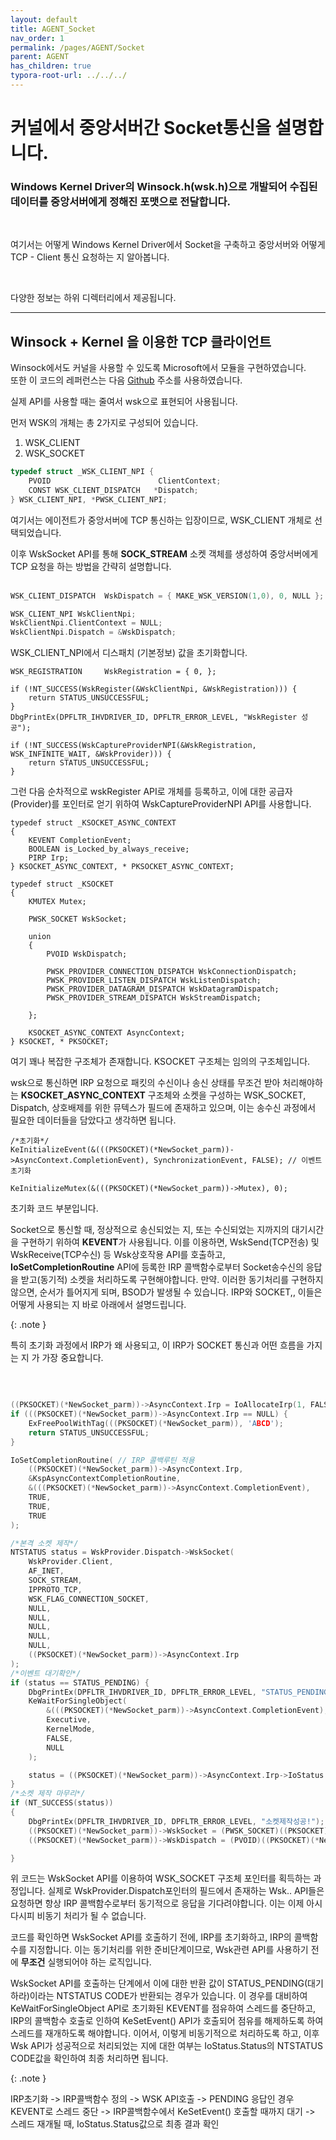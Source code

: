 ```yaml
---
layout: default
title: AGENT_Socket
nav_order: 1
permalink: /pages/AGENT/Socket
parent: AGENT
has_children: true
typora-root-url: ../../../
---
```


# **커널에서 중앙서버간 Socket통신을 설명합니다.**

### Windows Kernel Driver의 Winsock.h(wsk.h)으로 개발되어 수집된 데이터를 중앙서버에게 정해진 포맷으로 전달합니다.

<br>

여기서는 어떻게 Windows Kernel Driver에서 Socket을 구축하고 중앙서버와 어떻게 TCP - Client 통신 요청하는 지 알아봅니다. <br>



<br>

다양한 정보는 하위 디렉터리에서 제공됩니다.

-----

## Winsock + Kernel 을 이용한 TCP 클라이언트

Winsock에서도 커널을 사용할 수 있도록 Microsoft에서 모듈을 구현하였습니다.  <br>
또한 이 코드의 레퍼런스는 다음 [Github](https://github.com/wbenny/KSOCKET?tab=readme-ov-file) 주소를 사용하였습니다.



실제 API를 사용할 때는 줄여서 wsk으로 표현되어 사용됩니다. <br>

먼저 WSK의 개체는 총 2가지로 구성되어 있습니다. <br>

1. WSK_CLIENT
2. WSK_SOCKET 

```c
typedef struct _WSK_CLIENT_NPI {
    PVOID                        ClientContext;
    CONST WSK_CLIENT_DISPATCH   *Dispatch;
} WSK_CLIENT_NPI, *PWSK_CLIENT_NPI;
```

여기서는 에이전트가 중앙서버에 TCP 통신하는 입장이므로, WSK_CLIENT 개체로 선택되었습니다. <br>

이후 WskSocket API를 통해 **SOCK_STREAM** 소켓 객체를 생성하여 중앙서버에게 TCP 요청을 하는 방법을 간략히 설명합니다.<br><br>

```c
WSK_CLIENT_DISPATCH  WskDispatch = { MAKE_WSK_VERSION(1,0), 0, NULL };

WSK_CLIENT_NPI WskClientNpi;
WskClientNpi.ClientContext = NULL;
WskClientNpi.Dispatch = &WskDispatch;
```

WSK_CLIENT_NPI에서 디스패치 (기본정보) 값을 초기화합니다. <br>

```
WSK_REGISTRATION     WskRegistration = { 0, };

if (!NT_SUCCESS(WskRegister(&WskClientNpi, &WskRegistration))) {
    return STATUS_UNSUCCESSFUL;
}
DbgPrintEx(DPFLTR_IHVDRIVER_ID, DPFLTR_ERROR_LEVEL, "WskRegister 성공");

if (!NT_SUCCESS(WskCaptureProviderNPI(&WskRegistration, WSK_INFINITE_WAIT, &WskProvider))) {
    return STATUS_UNSUCCESSFUL;
}
```

그런 다음 순차적으로 wskRegister API로 개체를 등록하고, 이에 대한 공급자(Provider)를 포인터로 얻기 위하여 WskCaptureProviderNPI API를 사용합니다.<br>

```
typedef struct _KSOCKET_ASYNC_CONTEXT
{
    KEVENT CompletionEvent;
    BOOLEAN is_Locked_by_always_receive;
    PIRP Irp;
} KSOCKET_ASYNC_CONTEXT, * PKSOCKET_ASYNC_CONTEXT;

typedef struct _KSOCKET
{
    KMUTEX Mutex;

    PWSK_SOCKET	WskSocket;

    union
    {
        PVOID WskDispatch;

        PWSK_PROVIDER_CONNECTION_DISPATCH WskConnectionDispatch;
        PWSK_PROVIDER_LISTEN_DISPATCH WskListenDispatch;
        PWSK_PROVIDER_DATAGRAM_DISPATCH WskDatagramDispatch;
        PWSK_PROVIDER_STREAM_DISPATCH WskStreamDispatch;

    };

    KSOCKET_ASYNC_CONTEXT AsyncContext;
} KSOCKET, * PKSOCKET;
```

여기 꽤나 복잡한 구조체가 존재합니다. KSOCKET 구조체는 임의의 구조체입니다.  <br>

wsk으로 통신하면 IRP 요청으로 패킷의 수신이나 송신 상태를 무조건 받아 처리해야하는 **KSOCKET_ASYNC_CONTEXT**  구조체와 소켓을 구성하는 WSK_SOCKET, Dispatch, 상호배제를 위한 뮤텍스가 필드에 존재하고 있으며, 이는 송수신 과정에서 필요한 데이터들을 담았다고 생각하면 됩니다.<br>

```
/*초기화*/
KeInitializeEvent(&(((PKSOCKET)(*NewSocket_parm))->AsyncContext.CompletionEvent), SynchronizationEvent, FALSE); // 이벤트 초기화

KeInitializeMutex(&(((PKSOCKET)(*NewSocket_parm))->Mutex), 0);

```

초기화 코드 부분입니다. <br>

Socket으로 통신할 때, 정상적으로 송신되었는 지, 또는 수신되었는 지까지의 대기시간을 구현하기 위하여 **KEVENT**가 사용됩니다. 이를 이용하면, WskSend(TCP전송) 및 WskReceive(TCP수신) 등 Wsk상호작용 API를 호출하고, **IoSetCompletionRoutine** API에 등록한 IRP 콜백함수로부터 Socket송수신의 응답을 받고(동기적) 소켓을 처리하도록 구현해야합니다. 만약. 이러한 동기처리를 구현하지 않으면, 순서가 틀어지게 되며, BSOD가 발생될 수 있습니다. IRP와 SOCKET,, 이들은 어떻게 사용되는 지 바로 아래에서 설명드립니다.  <br>

{: .note }

특히 초기화 과정에서 IRP가 왜 사용되고, 이 IRP가 SOCKET 통신과 어떤 흐름을 가지는 지 가 가장 중요합니다. 

<br>

```c

((PKSOCKET)(*NewSocket_parm))->AsyncContext.Irp = IoAllocateIrp(1, FALSE); // IRP초기화 
if (((PKSOCKET)(*NewSocket_parm))->AsyncContext.Irp == NULL) {
    ExFreePoolWithTag(((PKSOCKET)(*NewSocket_parm)), 'ABCD');
    return STATUS_UNSUCCESSFUL;
}

IoSetCompletionRoutine( // IRP 콜백루틴 적용
    ((PKSOCKET)(*NewSocket_parm))->AsyncContext.Irp,
    &KspAsyncContextCompletionRoutine,
    &(((PKSOCKET)(*NewSocket_parm))->AsyncContext.CompletionEvent),
    TRUE,
    TRUE,
    TRUE
);

/*본격 소켓 제작*/
NTSTATUS status = WskProvider.Dispatch->WskSocket(
    WskProvider.Client,
    AF_INET,
    SOCK_STREAM,
    IPPROTO_TCP,
    WSK_FLAG_CONNECTION_SOCKET,
    NULL,
    NULL,
    NULL,
    NULL,
    NULL,
    ((PKSOCKET)(*NewSocket_parm))->AsyncContext.Irp
);
/*이벤트 대기확인*/
if (status == STATUS_PENDING) {
    DbgPrintEx(DPFLTR_IHVDRIVER_ID, DPFLTR_ERROR_LEVEL, "STATUS_PENDING ...");
    KeWaitForSingleObject(
        &(((PKSOCKET)(*NewSocket_parm))->AsyncContext.CompletionEvent),
        Executive,
        KernelMode,
        FALSE,
        NULL
    );

    status = ((PKSOCKET)(*NewSocket_parm))->AsyncContext.Irp->IoStatus.Status;
}
/*소켓 제작 마무리*/
if (NT_SUCCESS(status))
{
    DbgPrintEx(DPFLTR_IHVDRIVER_ID, DPFLTR_ERROR_LEVEL, "소켓제작성공!");
    ((PKSOCKET)(*NewSocket_parm))->WskSocket = (PWSK_SOCKET)((PKSOCKET)(*NewSocket_parm))->AsyncContext.Irp->IoStatus.Information;
    ((PKSOCKET)(*NewSocket_parm))->WskDispatch = (PVOID)((PKSOCKET)(*NewSocket_parm))->WskSocket->Dispatch;

}
```

위 코드는 WskSocket API를 이용하여 WSK_SOCKET 구조체 포인터를 획득하는 과정입니다. 실제로 WskProvider.Dispatch포인터의 필드에서 존재하는 Wsk.. API들은 요청하면 항상 IRP 콜백함수로부터 동기적으로 응답을 기다려야합니다. 이는 이제 아시다시피 비동기 처리가 될 수 없습니다. <br>

코드를 확인하면 WskSocket API를 호출하기 전에, IRP를 초기화하고, IRP의 콜백함수를 지정합니다. 이는 동기처리를 위한 준비단계이므로, Wsk관련 API를 사용하기 전에 **무조건** 실행되어야 하는 로직입니다. <br>

WskSocket API를 호출하는 단계에서 이에 대한 반환 값이 STATUS_PENDING(대기하라)이라는 NTSTATUS CODE가 반환되는 경우가 있습니다. 이 경우를 대비하여 KeWaitForSingleObject API로 초기화된 KEVENT를 점유하여 스레드를 중단하고, IRP의 콜백함수 호출로 인하여 KeSetEvent() API가 호출되어 점유를 해제하도록 하여 스레드를 재개하도록 해야합니다. 이어서, 이렇게 비동기적으로 처리하도록 하고, 이후 Wsk API가 성공적으로 처리되었는 지에 대한 여부는 IoStatus.Status의 NTSTATUS CODE값을 확인하여 최종 처리하면 됩니다. <br>

{: .note }

IRP초기화 -> IRP콜백함수 정의 -> WSK API호출 -> PENDING 응답인 경우 KEVENT로 스레드 중단 -> IRP콜백함수에서 KeSetEvent() 호출할 때까지 대기 -> 스레드 재개될 때, IoStatus.Status값으로 최종 결과 확인



<br>
